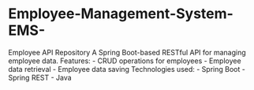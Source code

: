 # Employee-Management-System-EMS-
Employee API Repository  A Spring Boot-based RESTful API for managing employee data. Features:  - CRUD operations for employees - Employee data retrieval - Employee data saving  Technologies used:  - Spring Boot - Spring REST - Java
